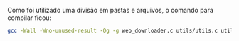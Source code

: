 
Como foi utilizado uma divisão em pastas e arquivos, o comando para compilar ficou: 

```bash
gcc -Wall -Wno-unused-result -Og -g web_downloader.c utils/utils.c utils/str_din.c -o web_downloader -l curl
```
